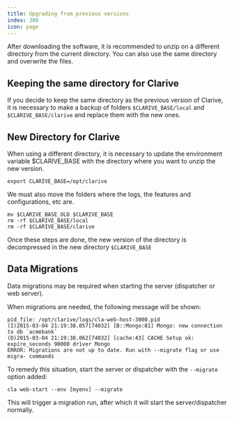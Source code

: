 ```yaml
---
title: Upgrading from previous versions
index: 300
icon: page
---
```


After downloading the software, it is recommended to unzip
on a different directory from the current directory.
You can also use the same directory and overwrite the files.

## Keeping the same directory for Clarive

If you decide to keep the same directory as the previous version of Clarive, it is necessary to make
a backup of folders `$CLARIVE_BASE/local` and `$CLARIVE_BASE/clarive` and replace them with the new ones.

## New Directory for Clarive

When using a different directory, it is necessary to update the environment variable
$CLARIVE_BASE with the directory where you want to unzip the new version.

    export CLARIVE_BASE=/opt/clarive

We must also move the folders where the logs, the features and configurations, etc are.

    mv $CLARIVE_BASE_OLD $CLARIVE_BASE
    rm -rf $CLARIVE_BASE/local
    rm -rf $CLARIVE_BASE/clarive

Once these steps are done, the new version
of the directory is decompressed in the new directory `$CLARIVE_BASE`

## Data Migrations

Data migrations may be required when starting the server (dispatcher
or web server).

When migrations are needed, the following message will be shown:

    pid_file: /opt/clarive/logs/cla-web-host-3000.pid
    (I)2015-03-04 21:19:38.057[74032] [B::Mongo:81] Mongo: new connection to db `acmebank`
    (D)2015-03-04 21:19:38.062[74032] [cache:43] CACHE Setup ok: expire_seconds 90000 driver Mongo
    ERROR: Migrations are not up to date. Run with --migrate flag or use migra- commands

To remedy this situation, start the server or dispatcher with the `--migrate` option added:

    cla web-start --env [myenv] --migrate

This will trigger a migration run, after which it will start the server/dispatcher
normally.

